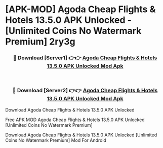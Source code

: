 # [APK-MOD] Agoda  Cheap Flights & Hotels 13.5.0 APK Unlocked - [Unlimited Coins No Watermark Premium] 2ry3g



<div align="center">
<h3>🔴 Download [Server1] 👉👉 <a href="https://momento.my/?title=Agoda__Cheap_Flights_&_Hotels_13.5.0_APK_Unlocked">Agoda  Cheap Flights & Hotels 13.5.0 APK Unlocked Mod Apk</a></h3><br>

<h3>🔴 Download [Server2] 👉👉 <a href="https://momento.my/?title=Agoda__Cheap_Flights_&_Hotels_13.5.0_APK_Unlocked">Agoda  Cheap Flights & Hotels 13.5.0 APK Unlocked Mod Apk</a></h3>
</div>



Download Agoda  Cheap Flights & Hotels 13.5.0 APK Unlocked 

Free APK MOD Agoda  Cheap Flights & Hotels 13.5.0 APK Unlocked [Unlimited Coins No Watermark Premium]

Download Agoda  Cheap Flights & Hotels 13.5.0 APK Unlocked [Unlimited Coins No Watermark Premium] Mod For Android
